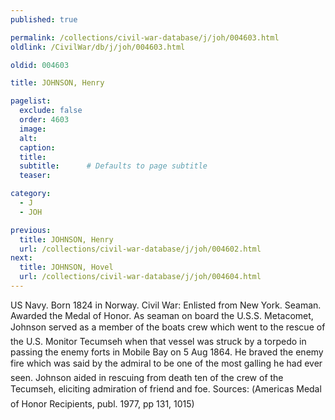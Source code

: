 ```yaml
---
published: true

permalink: /collections/civil-war-database/j/joh/004603.html
oldlink: /CivilWar/db/j/joh/004603.html

oldid: 004603

title: JOHNSON, Henry

pagelist:
  exclude: false
  order: 4603
  image: 
  alt:
  caption:
  title:
  subtitle:      # Defaults to page subtitle
  teaser:

category: 
  - J 
  - JOH

previous:
  title: JOHNSON, Henry
  url: /collections/civil-war-database/j/joh/004602.html  
next:
  title: JOHNSON, Hovel
  url: /collections/civil-war-database/j/joh/004604.html   
---
```

US Navy. Born 1824 in Norway. Civil War: Enlisted from New York. Seaman. Awarded the Medal of Honor. As seaman on board the U.S.S. Metacomet, Johnson served as a member of the boat&#146;s crew which went to the rescue of the U.S. Monitor Tecumseh when that vessel was struck by a torpedo in passing the enemy forts in Mobile Bay on 5 Aug 1864. He braved the enemy fire which was said by the admiral to be &#147;one of the most galling&#148; he had ever seen. Johnson aided in rescuing from death ten of the crew of the Tecumseh, eliciting admiration of friend and foe. Sources: (&#147;America&#146;s Medal of Honor Recipients&#148;, publ. 1977, pp 131, 1015)